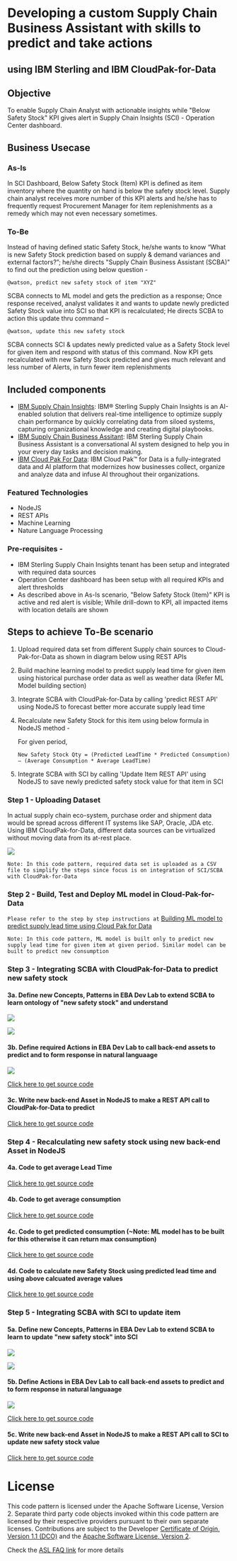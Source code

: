 # Developing a custom Supply Chain Business Assistant with skills to predict and take actions 
## using IBM Sterling and IBM CloudPak-for-Data

## Objective 
To enable Supply Chain Analyst with actionable insights while "Below Safety Stock" KPI gives alert in Supply Chain Insights (SCI) - Operation Center dashboard.

## Business Usecase 

### As-Is
In SCI Dashboard, Below Safety Stock (Item) KPI is defined as item inventory where the quantity on hand is below the safety stock level. Supply chain analyst receives more number of this KPI alerts and he/she has to frequently request Procurement Manager for item replenishments as a remedy which may not even necessary sometimes.

### To-Be
Instead of having defined static Safety Stock, he/she wants to know “What is new Safety Stock prediction based on supply & demand variances and external factors?”; he/she directs "Supply Chain Business Assistant (SCBA)" to find out the prediction using below question - 
  
    @watson, predict new safety stock of item "XYZ"

SCBA connects to ML model and gets the prediction as a response; Once response received, analyst validates it and wants to update newly predicted Safety Stock value into SCI so that KPI is recalculated; He directs SCBA to action this update thru command – 
  
    @watson, update this new safety stock 
   
SCBA connects SCI & updates newly predicted value as a Safety Stock level for given item and respond with status of this command. Now KPI gets recalculated with new Safety Stock predicted and gives much relevant and less number of Alerts, in turn fewer item replenishments

## Included components

* [IBM Supply Chain Insights](https://www.ibm.com/in-en/products/supply-chain-insights): IBM® Sterling Supply Chain Insights is an AI-enabled solution that delivers real-time intelligence to optimize supply chain performance by quickly correlating data from siloed systems, capturing organizational knowledge and creating digital playbooks.
* [IBM Supply Chain Business Assitant](https://www.ibm.com/support/knowledgecenter/SS7J6M/kc_welcome.html): IBM Sterling Supply Chain Business Assistant is a conversational AI system designed to help you in your every day tasks and decision making.
* [IBM Cloud Pak For Data](https://developer.ibm.com/articles/intro-to-cloud-pak-for-data/): IBM Cloud Pak™ for Data is a fully-integrated data and AI platform that modernizes how businesses collect, organize and analyze data and infuse AI throughout their organizations.

### Featured Technologies

* NodeJS
* REST APIs
* Machine Learning
* Nature Language Processing

### Pre-requisites - 
* IBM Sterling Supply Chain Insights tenant has been setup and integrated with required data sources
* Operation Center dashboard has been setup with all required KPIs and alert thresholds
* As described above in As-Is scenario, "Below Safety Stock (Item)" KPI is active and red alert is visible; While drill-down to KPI, all impacted items with location details are shown

## Steps to achieve To-Be scenario

1) Upload required data set from different Supply chain sources to Cloud-Pak-for-Data as shown in diagram below using REST APIs 
2) Build machine learning model to predict supply lead time for given item using historical purchase order data as well as weather data (Refer ML Model building section)
3) Integrate SCBA with CloudPak-for-Data by calling 'predict REST API' using NodeJS to forecast better more accurate supply lead time
4) Recalculate new Safety Stock for this item using below formula in NodeJS method - 
	
	For given period,
	
	   New Safety Stock Qty = (Predicted LeadTime * Predicted Consumption) – (Average Consumption * Average LeadTime)

5) Integrate SCBA with SCI by calling 'Update Item REST API' using NodeJS to save newly predicted safety stock value for that item in SCI

### Step 1 - Uploading Dataset
In actual supply chain eco-system, purchase order and shipment data would be spread across different IT systems like SAP, Oracle, JDA etc. Using IBM CloudPak-for-Data, different data sources can be virtualized without moving data from its at-rest place. 

![](https://github.com/IBM/supply-chain-optimization-using-ibm/blob/master/images/SCI-SCBA_with_CPforData_ArchDiagram.png)

`Note: In this code pattern, required data set is uploaded as a CSV file to simplify the steps since focus is on integration of SCI/SCBA with CloudPak-for-Data`



### Step 2 - Build, Test and Deploy ML model in Cloud-Pak-for-Data

`Please refer to the step by step instructions at` [Building ML model to predict supply lead time using Cloud Pak for Data](https://github.com/IBM/supply-chain-optimization-using-ibm/blob/master/CP4D-README.md)

`Note: In this code pattern, ML model is built only to predict new supply lead time for given item at given period. Similar model can be built to predict new consumption`



### Step 3 - Integrating SCBA with CloudPak-for-Data to predict new safety stock

#### 3a. Define new Concepts, Patterns in EBA Dev Lab to extend SCBA to learn ontology of "new safety stock" and understand

![](https://github.com/IBM/supply-chain-optimization-using-ibm/blob/master/images/concepts.png)

![](https://github.com/IBM/supply-chain-optimization-using-ibm/blob/master/images/patterns.png)

#### 3b. Define required Actions in EBA Dev Lab to call back-end assets to predict and to form response in natural languaage

![](https://github.com/IBM/supply-chain-optimization-using-ibm/blob/master/images/actions.png)

[Click here to get source code](https://github.com/IBM/supply-chain-optimization-using-ibm/blob/master/src/predictsafetystock.js)

#### 3c. Write new back-end Asset in NodeJS to make a REST API call to CloudPak-for-Data to predict

[Click here to get source code](https://github.com/IBM/supply-chain-optimization-using-ibm/blob/master/src/wml.js)



### Step 4 - Recalculating new safety stock using new back-end Asset in NodeJS

#### 4a. Code to get average Lead Time

[Click here to get source code](https://github.com/IBM/supply-chain-optimization-using-ibm/blob/master/src/util.js)

#### 4b. Code to get average consumption

[Click here to get source code](https://github.com/IBM/supply-chain-optimization-using-ibm/blob/master/src/util.js)

#### 4c. Code to get predicted consumption (~Note: ML model has to be built for this otherwise it can return max consumption)

[Click here to get source code](https://github.com/IBM/supply-chain-optimization-using-ibm/blob/master/src/util.js)

#### 4d. Code to calculate new Safety Stock using predicted lead time and using above calcuated average values

[Click here to get source code](https://github.com/IBM/supply-chain-optimization-using-ibm/blob/master/src/util.js)



### Step 5 - Integrating SCBA with SCI to update item

#### 5a. Define new Concepts, Patterns in EBA Dev Lab to extend SCBA to learn to update "new safety stock" into SCI

![](https://github.com/IBM/supply-chain-optimization-using-ibm/blob/master/images/concepts.png)

![](https://github.com/IBM/supply-chain-optimization-using-ibm/blob/master/images/patterns.png)

#### 5b. Define Actions in EBA Dev Lab to call back-end assets to predict and to form response in natural languaage

![](https://github.com/IBM/supply-chain-optimization-using-ibm/blob/master/images/actions.png)

[Click here to get source code](https://github.com/IBM/supply-chain-optimization-using-ibm/blob/master/src/updatesafetystock.js)


#### 5c. Write new back-end Asset in NodeJS to make a REST API call to SCI to update new safety stock value

[Click here to get source code](https://github.com/IBM/supply-chain-optimization-using-ibm/blob/master/src/sci.js)

# License

This code pattern is licensed under the Apache Software License, Version 2.  Separate third party code objects invoked within this code pattern are licensed by their respective providers pursuant to their own separate licenses. Contributions are subject to the Developer [Certificate of Origin, Version 1.1 (DCO)](https://developercertificate.org/) and the [Apache Software License, Version 2](http://www.apache.org/licenses/LICENSE-2.0.txt).

Check the [ASL FAQ link](http://www.apache.org/foundation/license-faq.html#WhatDoesItMEAN) for more details
